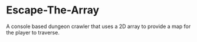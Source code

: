 # Escape-The-Array
A console based dungeon crawler that uses a 2D array to provide a map for the player to traverse. 
